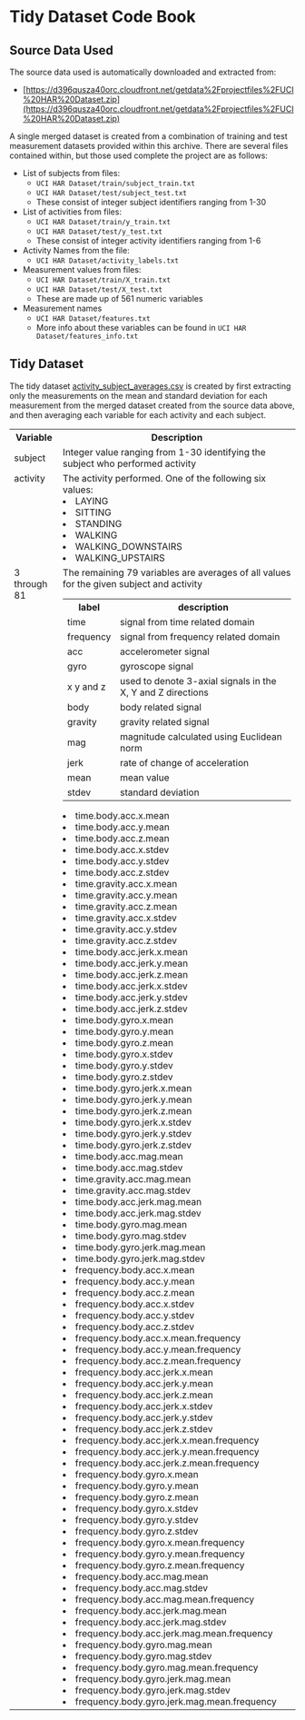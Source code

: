 # Tidy Dataset Code Book

## Source Data Used

The source data used is automatically downloaded and extracted from:
- [https://d396qusza40orc.cloudfront.net/getdata%2Fprojectfiles%2FUCI%20HAR%20Dataset.zip](https://d396qusza40orc.cloudfront.net/getdata%2Fprojectfiles%2FUCI%20HAR%20Dataset.zip)

A single merged dataset is created from a combination of training and test measurement datasets provided within this
archive.  There are several files contained within, but those used complete the project are as follows:

- List of subjects from files:
    - `UCI HAR Dataset/train/subject_train.txt`
    - `UCI HAR Dataset/test/subject_test.txt`
    - These consist of integer subject identifiers ranging from 1-30
- List of activities from files:
    - `UCI HAR Dataset/train/y_train.txt`
    - `UCI HAR Dataset/test/y_test.txt`
    - These consist of integer activity identifiers ranging from 1-6
- Activity Names from the file:
    - `UCI HAR Dataset/activity_labels.txt`
- Measurement values from files:
    - `UCI HAR Dataset/train/X_train.txt`
    - `UCI HAR Dataset/test/X_test.txt`
    - These are made up of 561 numeric variables
- Measurement names
    - `UCI HAR Dataset/features.txt`
    - More info about these variables can be found in `UCI HAR Dataset/features_info.txt`

## Tidy Dataset

The tidy dataset [activity_subject_averages.csv](activity_subject_averages.csv) is created by first extracting only the measurements on the mean and standard deviation for each measurement from the merged dataset created from the source data above, and then averaging each variable for each activity and each subject.

<table>
<tr><th>Variable</th><th>Description</th></tr>
<tr>
    <td>
        subject
    </td>
    <td>
        Integer value ranging from 1-30 identifying the subject who performed activity        
    </td>
</tr>
<tr>
    <td valign="top">
        activity
    </td>
    <td>
        The activity performed.  One of the following six values:         
        <li>LAYING                                                                                 
        <li>SITTING
        <li>STANDING                                                                                 
        <li>WALKING                                                                                 
        <li>WALKING_DOWNSTAIRS                                                                                 
        <li>WALKING_UPSTAIRS                                                                                 
    </td>
</tr>
<tr>
    <td valign="top">
        3 through 81
    </td>
    <td>
        The remaining 79 variables are averages of all values for the given subject and activity
        <table>
            <tr><th>label</th><th>description</th></tr>
            <tr><td>time</td><td>signal from time related domain</td></tr>
            <tr><td>frequency</td><td>signal from frequency related domain</td></tr>
            <tr><td>acc</td><td>accelerometer signal</td></tr>
            <tr><td>gyro</td><td>gyroscope signal  </td></tr>
            <tr><td>x y and z</td><td>used to denote 3-axial signals in the X, Y and Z directions </td></tr>
            <tr><td>body</td><td>body related signal</td></tr>
            <tr><td>gravity</td><td>gravity related signal</td></tr>
            <tr><td>mag</td><td>magnitude calculated using Euclidean norm</td></tr>
            <tr><td>jerk</td><td>rate of change of acceleration</td></tr>
            <tr><td>mean</td><td>mean value</td></tr>
            <tr><td>stdev</td><td>standard deviation</td></tr>
        </table>
        <li> time.body.acc.x.mean
        <li> time.body.acc.y.mean
        <li> time.body.acc.z.mean
        <li> time.body.acc.x.stdev
        <li> time.body.acc.y.stdev
        <li> time.body.acc.z.stdev
        <li> time.gravity.acc.x.mean
        <li> time.gravity.acc.y.mean
        <li> time.gravity.acc.z.mean
        <li> time.gravity.acc.x.stdev
        <li> time.gravity.acc.y.stdev
        <li> time.gravity.acc.z.stdev
        <li> time.body.acc.jerk.x.mean
        <li> time.body.acc.jerk.y.mean
        <li> time.body.acc.jerk.z.mean
        <li> time.body.acc.jerk.x.stdev
        <li> time.body.acc.jerk.y.stdev
        <li> time.body.acc.jerk.z.stdev
        <li> time.body.gyro.x.mean
        <li> time.body.gyro.y.mean
        <li> time.body.gyro.z.mean
        <li> time.body.gyro.x.stdev
        <li> time.body.gyro.y.stdev
        <li> time.body.gyro.z.stdev
        <li> time.body.gyro.jerk.x.mean
        <li> time.body.gyro.jerk.y.mean
        <li> time.body.gyro.jerk.z.mean
        <li> time.body.gyro.jerk.x.stdev
        <li> time.body.gyro.jerk.y.stdev
        <li> time.body.gyro.jerk.z.stdev
        <li> time.body.acc.mag.mean
        <li> time.body.acc.mag.stdev
        <li> time.gravity.acc.mag.mean
        <li> time.gravity.acc.mag.stdev
        <li> time.body.acc.jerk.mag.mean
        <li> time.body.acc.jerk.mag.stdev
        <li> time.body.gyro.mag.mean
        <li> time.body.gyro.mag.stdev
        <li> time.body.gyro.jerk.mag.mean
        <li> time.body.gyro.jerk.mag.stdev
        <li> frequency.body.acc.x.mean
        <li> frequency.body.acc.y.mean
        <li> frequency.body.acc.z.mean
        <li> frequency.body.acc.x.stdev
        <li> frequency.body.acc.y.stdev
        <li> frequency.body.acc.z.stdev
        <li> frequency.body.acc.x.mean.frequency
        <li> frequency.body.acc.y.mean.frequency
        <li> frequency.body.acc.z.mean.frequency
        <li> frequency.body.acc.jerk.x.mean
        <li> frequency.body.acc.jerk.y.mean
        <li> frequency.body.acc.jerk.z.mean
        <li> frequency.body.acc.jerk.x.stdev
        <li> frequency.body.acc.jerk.y.stdev
        <li> frequency.body.acc.jerk.z.stdev
        <li> frequency.body.acc.jerk.x.mean.frequency
        <li> frequency.body.acc.jerk.y.mean.frequency
        <li> frequency.body.acc.jerk.z.mean.frequency
        <li> frequency.body.gyro.x.mean
        <li> frequency.body.gyro.y.mean
        <li> frequency.body.gyro.z.mean
        <li> frequency.body.gyro.x.stdev
        <li> frequency.body.gyro.y.stdev
        <li> frequency.body.gyro.z.stdev
        <li> frequency.body.gyro.x.mean.frequency
        <li> frequency.body.gyro.y.mean.frequency
        <li> frequency.body.gyro.z.mean.frequency
        <li> frequency.body.acc.mag.mean
        <li> frequency.body.acc.mag.stdev
        <li> frequency.body.acc.mag.mean.frequency
        <li> frequency.body.acc.jerk.mag.mean
        <li> frequency.body.acc.jerk.mag.stdev
        <li> frequency.body.acc.jerk.mag.mean.frequency
        <li> frequency.body.gyro.mag.mean
        <li> frequency.body.gyro.mag.stdev
        <li> frequency.body.gyro.mag.mean.frequency
        <li> frequency.body.gyro.jerk.mag.mean
        <li> frequency.body.gyro.jerk.mag.stdev
        <li> frequency.body.gyro.jerk.mag.mean.frequency        
    </td>
</tr>
</table>
